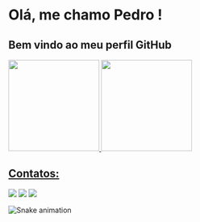# Olá, me chamo Pedro ! 
## Bem vindo ao meu perfil GitHub 

<div>
<a href="https://github.com/PedroLucas3542">
<img height="180em" src="https://github-readme-stats.vercel.app/api/top-langs/?username=PedroLucas3542&layout=compact&langs_count=7&theme=dracula"/>
<img height="180em" src="https://github-readme-stats.vercel.app/api?username=PedroLucas3542&show_icons=true&theme=dracula&include_all_commits=true&count_private=true"/>
</div>

## Contatos:

<div>
<a href="https://www.instagram.com/plpc.design/" target="_blank"><img src="https://img.shields.io/badge/-Instagram-%23E4405F?style=for-the-badge&logo=instagram&logoColor=white" target="_blank"></a>
<a href = "mailto:portelacarlosp@gmail.com"><img src="https://img.shields.io/badge/Gmail-D14836?style=for-the-badge&logo=gmail&logoColor=white" target="_blank"></a>
<a href="https://www.linkedin.com/in/pedro-lucas-portela-carlos-60aba4265/" target="_blank"><img src="https://img.shields.io/badge/-LinkedIn-%230077B5?style=for-the-badge&logo=linkedin&logoColor=white" target="_blank"></a>   
</div>

![Snake animation](https://github.com/PedroLucas3542/PedroLucas354/blob/output/github-contribution-grid-snake.svg)
